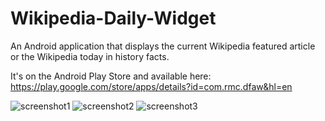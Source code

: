 Wikipedia-Daily-Widget
======================

An Android application that displays the current Wikipedia featured article or the Wikipedia today in history facts.

It's on the Android Play Store and available here: https://play.google.com/store/apps/details?id=com.rmc.dfaw&hl=en

<img src="https://ryanmcconville.com/static/images/wdw01.png" alt="screenshot1"/>
<img src="https://ryanmcconville.com/static/images/wdw02.png" alt="screenshot2"/>
<img src="https://ryanmcconville.com/static/images/wdw03.png" alt="screenshot3"/>

